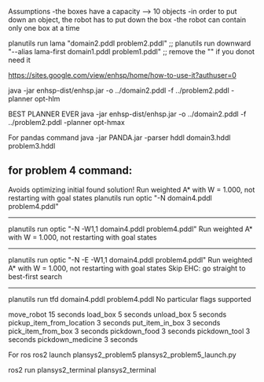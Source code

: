 Assumptions
    -the boxes have a capacity --> 10 objects
    -in order to put down an object, the robot has to put down the box
    -the robot can contain only one box at a time


planutils run lama "domain2.pddl problem2.pddl"
;; planutils run downward "--alias lama-first domain1.pddl problem1.pddl"
;; remove the "" if you donot need it 




https://sites.google.com/view/enhsp/home/how-to-use-it?authuser=0

java -jar enhsp-dist/enhsp.jar -o ../domain2.pddl -f ../problem2.pddl -planner opt-hlm

BEST PLANNER EVER
java -jar enhsp-dist/enhsp.jar -o ../domain2.pddl -f ../problem2.pddl -planner opt-hmax

For pandas command 
java -jar PANDA.jar -parser hddl domain3.hddl problem3.hddl 

## for problem 4 command:
Avoids optimizing initial found solution!
Run weighted A* with W = 1.000, not restarting with goal states
planutils run optic "-N  domain4.pddl problem4.pddl"
****
planutils run optic "-N -W1,1 domain4.pddl problem4.pddl"
Run weighted A* with W = 1.000, not restarting with goal states

****
planutils run optic "-N -E -W1,1 domain4.pddl problem4.pddl"
Run weighted A* with W = 1.000, not restarting with goal states
Skip EHC: go straight to best-first search

****
planutils run tfd domain4.pddl problem4.pddl
No particular flags supported

move_robot 15 seconds
load_box 5 seconds 
unload_box 5 seconds
pickup_item_from_location 3 seconds
put_item_in_box 3 seconds
pick_item_from_box 3 seconds
pickdown_food 3 seconds
pickdown_tool 3 seconds
pickdown_medicine 3 seconds


For ros 
ros2 launch plansys2_problem5 plansys2_problem5_launch.py

ros2 run plansys2_terminal plansys2_terminal